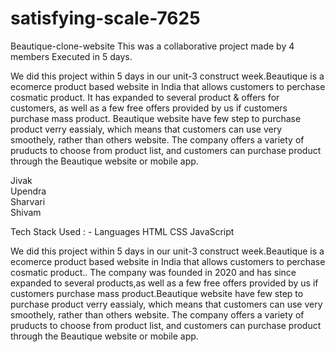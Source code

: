  # satisfying-scale-7625

 Beautique-clone-website
This was a collaborative project made by 4 members Executed in 5 days.

We did this project within 5 days in our unit-3 construct week.Beautique is a ecomerce product based website  in India that allows customers to perchase cosmatic product. It has expanded to several product & offers for customers, as well as a few free offers provided by us if customers purchase mass product. Beautique website have few step to purchase product verry eassialy, which means that customers can use very smoothely, rather than others website. The company offers a variety of pruducts to choose from product list, and customers can purchase product through the Beautique website or mobile app.

Jivak <br>
Upendra <br>
Sharvari <br>
Shivam <br>


Tech Stack Used : -
Languages
HTML
CSS
JavaScript
 









 We did this project within 5 days in our unit-3 construct week.Beautique is a ecomerce product based website  in India that allows customers to perchase cosmatic product.. The company was founded in 2020 and has since expanded to several products,as well as a few free offers provided by us if customers purchase mass product.Beautique website have few step to purchase product verry eassialy, which means that customers can use very smoothely, rather than others website. The company offers a variety of pruducts to choose from product list, and customers can purchase product through the Beautique website or mobile app.
